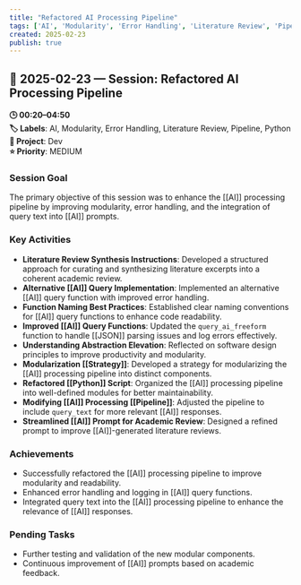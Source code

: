 ```yaml
---
title: "Refactored AI Processing Pipeline"
tags: ['AI', 'Modularity', 'Error Handling', 'Literature Review', 'Pipeline', 'Python']
created: 2025-02-23
publish: true
---
```


## 📅 2025-02-23 — Session: Refactored AI Processing Pipeline

**🕒 00:20–04:50**  
**🏷️ Labels**: AI, Modularity, Error Handling, Literature Review, Pipeline, Python  
**📂 Project**: Dev  
**⭐ Priority**: MEDIUM  


### Session Goal
The primary objective of this session was to enhance the [[AI]] processing pipeline by improving modularity, error handling, and the integration of query text into [[AI]] prompts.

### Key Activities
- **Literature Review Synthesis Instructions**: Developed a structured approach for curating and synthesizing literature excerpts into a coherent academic review.
- **Alternative [[AI]] Query Implementation**: Implemented an alternative [[AI]] query function with improved error handling.
- **Function Naming Best Practices**: Established clear naming conventions for [[AI]] query functions to enhance code readability.
- **Improved [[AI]] Query Functions**: Updated the `query_ai_freeform` function to handle [[JSON]] parsing issues and log errors effectively.
- **Understanding Abstraction Elevation**: Reflected on software design principles to improve productivity and modularity.
- **Modularization [[Strategy]]**: Developed a strategy for modularizing the [[AI]] processing pipeline into distinct components.
- **Refactored [[Python]] Script**: Organized the [[AI]] processing pipeline into well-defined modules for better maintainability.
- **Modifying [[AI]] Processing [[Pipeline]]**: Adjusted the pipeline to include `query_text` for more relevant [[AI]] responses.
- **Streamlined [[AI]] Prompt for Academic Review**: Designed a refined prompt to improve [[AI]]-generated literature reviews.

### Achievements
- Successfully refactored the [[AI]] processing pipeline to improve modularity and readability.
- Enhanced error handling and logging in [[AI]] query functions.
- Integrated query text into the [[AI]] processing pipeline to enhance the relevance of [[AI]] responses.

### Pending Tasks
- Further testing and validation of the new modular components.
- Continuous improvement of [[AI]] prompts based on academic feedback.
